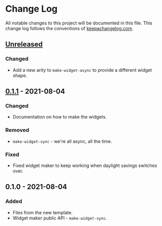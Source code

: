# Change Log
All notable changes to this project will be documented in this file. This change log follows the conventions of [keepachangelog.com](http://keepachangelog.com/).

## [Unreleased]
### Changed
- Add a new arity to `make-widget-async` to provide a different widget shape.

## [0.1.1] - 2021-08-04
### Changed
- Documentation on how to make the widgets.

### Removed
- `make-widget-sync` - we're all async, all the time.

### Fixed
- Fixed widget maker to keep working when daylight savings switches over.

## 0.1.0 - 2021-08-04
### Added
- Files from the new template.
- Widget maker public API - `make-widget-sync`.

[Unreleased]: https://sourcehost.site/your-name/scramble/compare/0.1.1...HEAD
[0.1.1]: https://sourcehost.site/your-name/scramble/compare/0.1.0...0.1.1
